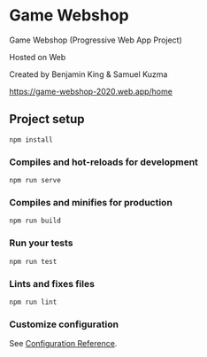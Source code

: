 # Game Webshop

Game Webshop (Progressive Web App Project)

Hosted on Web

Created by Benjamin King & Samuel Kuzma

https://game-webshop-2020.web.app/home


## Project setup
```
npm install
```

### Compiles and hot-reloads for development
```
npm run serve
```

### Compiles and minifies for production
```
npm run build
```

### Run your tests
```
npm run test
```

### Lints and fixes files
```
npm run lint
```

### Customize configuration
See [Configuration Reference](https://cli.vuejs.org/config/).
